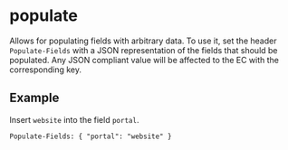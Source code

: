# populate

Allows for populating fields with arbitrary data. To use it, set the header `Populate-Fields` with a JSON representation of the fields that should be populated. Any JSON compliant value will be affected to the EC with the corresponding key.

## Example
Insert `website` into the field `portal`.

```
Populate-Fields: { "portal": "website" }
```
